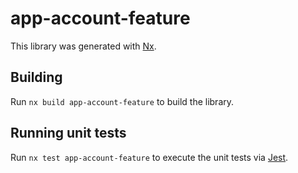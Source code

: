 # app-account-feature

This library was generated with [Nx](https://nx.dev).

## Building

Run `nx build app-account-feature` to build the library.

## Running unit tests

Run `nx test app-account-feature` to execute the unit tests via [Jest](https://jestjs.io).
